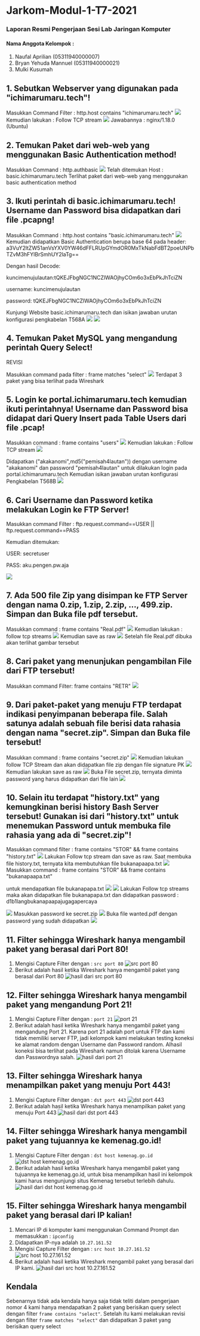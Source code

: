 # Jarkom-Modul-1-T7-2021
### Laporan Resmi Pengerjaan Sesi Lab Jaringan Komputer

#### Nama Anggota Kelompok :
1. Naufal Aprilian (05311940000007)
2. Bryan Yehuda Mannuel (05311940000021)
3. Mulki Kusumah

## 1. Sebutkan Webserver yang digunakan pada "ichimarumaru.tech"!

Masukkan Command Filter : http.host contains "ichimarumaru.tech"
![](images/1-1.png)
Kemudian lakukan : Follow TCP stream
![](images/1.png)
Jawabannya : nginx/1.18.0 (Ubuntu)

## 2. Temukan Paket dari web-web yang menggunakan Basic Authentication method!

Masukkan Command : http.authbasic
![](images/2-1.png)
Telah ditemukan Host : basic.ichimarumaru.tech
Terlihat paket dari web-web yang menggunakan basic authentication method

## 3. Ikuti perintah di basic.ichimarumaru.tech! Username dan Password bisa didapatkan dari file .pcapng!

Masukkan Command : http.host contains "basic.ichimarumaru.tech"
![](images/3.png)
Kemudian didapatkan Basic Authentication berupa base 64 pada header:
a3VuY2ltZW51anVsYXV0YW46dFFLRUpGYmdOR0MxTkNabFdBT2poeUNPbTZvM3hFYlBrSmhUY2laTg==

Dengan hasil Decode:

kuncimenujulautan:tQKEJFbgNGC1NCZlWAOjhyCOm6o3xEbPkJhTciZN

username: kuncimenujulautan

password: tQKEJFbgNGC1NCZlWAOjhyCOm6o3xEbPkJhTciZN

Kunjungi Website basic.ichimarumaru.tech 
dan isikan jawaban urutan konfigurasi pengkabelan T568A
![](images/3-1.png)
![](images/3-2.png)

## 4. Temukan Paket MySQL yang mengandung perintah Query Select!
REVISI

Masukkan command pada filter : frame matches "select"
![](images/4.png)
Terdapat 3 paket yang bisa terlihat pada Wireshark

## 5. Login ke portal.ichimarumaru.tech kemudian ikuti perintahnya! Username dan Password bisa didapat dari Query Insert pada Table Users dari file .pcap!

Masukkan command : frame contains "users"
![](images/5-1.png)
Kemudian lakukan : Follow TCP stream
![](images/5-2.png)

Didapatkan ("akakanomi",md5("pemisah4lautan")) dengan username "akakanomi" dan password "pemisah4lautan" untuk dilakukan login pada portal.ichimarumaru.tech
Kemudian isikan jawaban urutan konfigurasi Pengkabelan T568B
![](images/5-3.png)

## 6. Cari Username dan Password ketika melakukan Login ke FTP Server!
Masukkan command Filter : ftp.request.command==USER || ftp.request.command==PASS

Kemudian ditemukan:

USER: secretuser

PASS: aku.pengen.pw.aja

![](images/6.png)
## 7. Ada 500 file Zip yang disimpan ke FTP Server dengan nama 0.zip, 1.zip, 2.zip, ..., 499.zip. Simpan dan Buka file pdf tersebut.
Masukkan command : frame contains "Real.pdf"
![](images/7-dulu.png)
Kemudian lakukan : follow tcp streams
![](images/7.png)
Kemudian save as raw
![](images/7-real.png)
Setelah file Real.pdf dibuka akan terlihat gambar tersebut

## 8. Cari paket yang menunjukan pengambilan File dari FTP tersebut!
Masukkan command Filter: frame contains "RETR"
![](images/8-asli.png)
## 9. Dari paket-paket yang menuju FTP terdapat indikasi penyimpanan beberapa file. Salah satunya adalah sebuah file berisi data rahasia dengan nama "secret.zip". Simpan dan Buka file tersebut!
Masukkan command : frame contains "secret.zip"
![](images/9.png)
Kemudian lakukan follow TCP Stream dan akan didapatkan file zip dengan file signature PK
![](images/9-1.png)
Kemudian lakukan save as raw
![](images/9-2.png)
Buka File secret.zip, ternyata diminta password yang harus didapatkan dari file lain
![](images/9-3.png)
## 10. Selain itu terdapat "history.txt" yang kemungkinan berisi history Bash Server tersebut! Gunakan isi dari "history.txt" untuk menemukan Password untuk membuka file rahasia yang ada di "secret.zip"!
Masukkan command filter : frame contains "STOR" && frame contains "history.txt"
![](images/10.png)
Lakukan Follow tcp stream dan save as raw. Saat membuka file history.txt, ternyata kita membutuhkan file bukanapaapa.txt
![](images/10-3.png)
Masukkan command : frame contains "STOR" && frame contains "bukanapaapa.txt"

untuk mendapatkan file bukanapapa.txt
![](images/10-1.png)
![](images/10-2.png)
Lakukan Follow tcp streams maka akan didapatkan file bukanapapa.txt
dan didapatkan password : d1b1langbukanapaapajugagapercaya

![](images/10-4.png)
Masukkan password ke secret.zip
![](images/10-5.png)
Buka file wanted.pdf dengan password yang sudah didapatkan
![](images/10-6.png)
## 11. Filter sehingga Wireshark hanya mengambil paket yang berasal dari Port 80!

1. Mengisi Capture Filter dengan : `src port 80`
![src port 80](https://github.com/BryanYehuda/Jarkom-Modul-1-T7-2021/blob/main/images/11-1.png?raw=true)
2. Berikut adalah hasil ketika Wireshark hanya mengambil paket yang berasal dari Port 80
![hasil dari src port 80](https://github.com/BryanYehuda/Jarkom-Modul-1-T7-2021/blob/main/images/11.png?raw=true)

## 12. Filter sehingga Wireshark hanya mengambil paket yang mengandung Port 21!

1. Mengisi Capture Filter dengan : `port 21`
![port 21](https://github.com/BryanYehuda/Jarkom-Modul-1-T7-2021/blob/main/images/12.png?raw=true)
2. Berikut adalah hasil ketika Wireshark hanya mengambil paket yang mengandung Port 21. Karena port 21 adalah port untuk FTP dan kami tidak memiliki server FTP, jadi kelompok kami melakukan testing koneksi ke alamat random dengan Username dan Password random. Alhasil koneksi bisa terlihat pada Wireshark namun ditolak karena Username dan Passwordnya salah.
![hasil dari port 21](https://github.com/BryanYehuda/Jarkom-Modul-1-T7-2021/blob/main/images/12-bukti.png?raw=true)

## 13. Filter sehingga Wireshark hanya menampilkan paket yang menuju Port 443!

1. Mengisi Capture Filter dengan : `dst port 443`
![dst port 443](https://github.com/BryanYehuda/Jarkom-Modul-1-T7-2021/blob/main/images/13.png?raw=true)
2. Berikut adalah hasil ketika Wireshark hanya menampilkan paket yang menuju Port 443
![hasil dari dst port 443](https://github.com/BryanYehuda/Jarkom-Modul-1-T7-2021/blob/main/images/13-bukti.png?raw=true)

## 14. Filter sehingga Wireshark hanya mengambil paket yang tujuannya ke kemenag.go.id!

1. Mengisi Capture Filter dengan : `dst host kemenag.go.id`
![dst host kemenag.go.id](https://github.com/BryanYehuda/Jarkom-Modul-1-T7-2021/blob/main/images/14.png?raw=true)
2. Berikut adalah hasil ketika Wireshark hanya mengambil paket yang tujuannya ke kemenag.go.id, untuk bisa menampilkan hasil ini kelompok kami harus mengunjungi situs Kemenag tersebut terlebih dahulu.
![hasil dari dst host kemenag.go.id](https://github.com/BryanYehuda/Jarkom-Modul-1-T7-2021/blob/main/images/14-hasil.png?raw=true)

## 15. Filter sehingga Wireshark hanya mengambil paket yang berasal dari IP kalian!

1. Mencari IP di komputer kami menggunakan Command Prompt dan memasukkan : `ipconfig`
2. Didapatkan IP-nya adalah `10.27.161.52`
3. Mengisi Capture Filter dengan : `src host 10.27.161.52`
![src host 10.27.161.52](https://github.com/BryanYehuda/Jarkom-Modul-1-T7-2021/blob/main/images/15.png?raw=true)
4. Berikut adalah hasil ketika Wireshark mengambil paket yang berasal dari IP kami.
![hasil dari src host 10.27.161.52](https://github.com/BryanYehuda/Jarkom-Modul-1-T7-2021/blob/main/images/15-bukti.png?raw=true)

## Kendala
Sebenarnya tidak ada kendala hanya saja tidak teliti dalam pengerjaan nomor 4 kami hanya mendapatkan 2 paket yang berisikan query select dengan filter `frame contains "select"`. Setelah itu kami melakukan revisi dengan filter `frame matches "select"` dan didapatkan 3 paket yang berisikan query select
